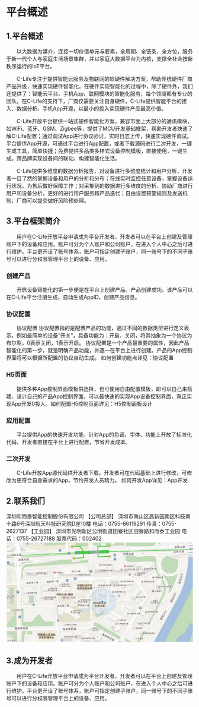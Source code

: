 # 平台概述
## 1.平台概述

  &emsp;&emsp;以大数据为媒介，连接一切价值单元与要素，全周期、全链条、全方位，服务于新一代个人与家庭生活场景集群，并以家庭大数据平台为内核，支撑全社会按新秩序运行的IoT平台。

  &emsp;&emsp;C-Life专注于提供智能云服务及物联网的软硬件解决方案，帮助传统硬件厂商产品升级，快速实现硬件智能化。在硬件实现智能化的过程中，除了硬件外，我们还提供了：智能云平台、手机App、联网模块的智能化服务，每个领域都有专业的团队。在C-Life的支持下，厂商仅需要关注自身硬件，C-Life提供智能平台的接入、数据分析、手机App开源，以最小的投入实现硬件产品最高价值。


  &emsp;&emsp;C-Life开放平台提供一站式硬件智能化方案。兼容市面上大部分的通讯模块，如WiFi、蓝牙、GSM、Zigbee等，提供了MCU开发基础框架，帮助开发者快速了解C-Life配置；通过调试App进行协议验证，实时日志上传，快速实现硬件调试。平台提供App开源，可通过平台进行App配置，或者下载源码进行二次开发，一键生成工具，简单快捷；免费提供多品类多样式设备控制模板，直接使用，一键生成。跨品牌实现设备间的联动，构建智能化生活。


  &emsp;&emsp;C-Life提供多维度的数据分析报告，对设备进行多维度统计和用户分析，开发者一目了然的掌握设备和用户的分析和分布；在线实时监控任意设备，掌握设备运行状况，为售后做好保障工作；对采集到的数据进行多维度的分析，协助厂商进行用户和设备分析，更好的进行用户服务和产品迭代；自由设置预警规则及发送机制，厂商可以提交做好风险预处理。


 ## 3.平台框架简介
   

  &emsp;&emsp;用户在C-Life开放平台申请成为平台开发者，开发者可以在平台上创建及管理账户下的设备和应用。账户可分为个人账户和公司账户，在进入个人中心之后可进行维护。平台更开设了账号体系，账户可指定创建子账户，同一账号下的不同子账号可以进行分权限管理平台上的设备、应用。
    
### 创建产品

  &emsp;&emsp;开启设备智能化的第一步便是在平台上创建产品。产品创建成功，该产品可以在C-Life平台注册生成，自动生成AppID，创建产品信息。
  
### 协议配置


  &emsp;&emsp;协议配置 协议配置指的是配置产品的功能，通过不同的数据类型进行定义表示。例如最简单的设备“开关”，具备功能为：开启、关闭，将其抽象为一个协议为布尔型，0表示关闭，1表示开启。
  协议配置是一个产品最重要的属性，因此产品智能化的第一步，就是明确产品功能，并逐一在平台上进行创建。产品的App控制界面将可以根据所配置的协议自动生成。
  如何创建功能点详见：协议配置

### H5页面

  &emsp;&emsp;提供多种App控制界面模板供选择，也可使用自由配置模板，即可以自己来搭建、设计自己的产品App控制界面，可以最快速的实现App设备控制界面，真正实现App开发0投入。如何配置H5控制页面详见：H5控制面板设计

### 应用配置

  &emsp;&emsp;平台提供App的快速开发功能，针对App的色调、字体、功能上开放了标准化代码，开发者直接在平台上进行配置，节省开发成本。
    
### 二次开发

  &emsp;&emsp;C-Life开放App源代码供开发者下载，开发者可在代码基础上进行修改，可修改为更符合自身需求的App，节约开发人员精力。
  如何开发App详见：App开发


 
## 2.联系我们

 深圳和而泰智能控制股份有限公司
 【公司总部】
 深圳市南山区高新园南区科技南十路6号深圳航天科技研究院D座10楼
 电话：0755-86119291
 传真：0755-2627137
 【工业园】
 深圳市光明新区公明街道田寮社区田寮路和而泰工业园
 电话：0755-26727188
 股票代码：002402
 ![](/assets/product/Map.jpg)

## 3.成为开发者

  &emsp;&emsp;用户在C-Life开放平台申请成为平台开发者，开发者可以在平台上创建及管理账户下的设备和应用。账户可分为个人账户和公司账户，在进入个人中心之后可进行维护。平台更开设了账号体系，账户可指定创建子账户，同一账号下的不同子账号可以进行分权限管理平台上的设备、应用。
